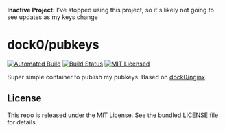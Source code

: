 **Inactive Project:** I've stopped using this project, so it's likely not going to see updates as my keys change

dock0/pubkeys
=======

[![Automated Build](http://img.shields.io/badge/automated-build-green.svg)](https://hub.docker.com/r/dock0/pubkeys/)
[![Build Status](https://img.shields.io/circleci/project/dock0/pubkeys/master.svg)](https://circleci.com/gh/dock0/pubkeys)
[![MIT Licensed](http://img.shields.io/badge/license-MIT-green.svg)](https://tldrlegal.com/license/mit-license)

Super simple container to publish my pubkeys. Based on [dock0/nginx](https://github.com/dock0/nginx).

## License

This repo is released under the MIT License. See the bundled LICENSE file for details.

